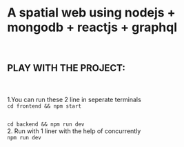 <h1>A spatial web using nodejs + mongodb + reactjs + graphql</h1></br>
<h2>PLAY WITH THE PROJECT:</h2></br></br>
1.You can run these 2 line in seperate terminals</br>
      <code><div>cd frontend && npm start</div>  
      <div>cd backend && npm run dev</div></code>
2. Run with 1 liner with the help of concurrently</br>
      <code>npm run dev</code>
